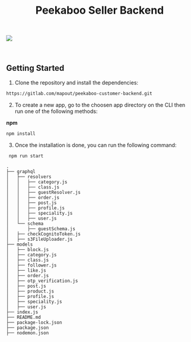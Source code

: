 <h1 align="center"><strong>Peekaboo Seller Backend</strong></h1>

<br />

![](https://imgur.com/lIi4YrZ.png)


<br />

## Getting Started


1. Clone the repository and install the dependencies:

```sh
https://gitlab.com/mapout/peekaboo-customer-backend.git
```


2. To create a new app, go to the choosen app directory on the CLI then run one of the following methods:

**npm**

```sh
npm install
```


3. Once the installation is done, you can run the following command:
```
 npm run start
 ```
```
.
├── graphql
│   ├── resolvers
│   │   ├── category.js
│   │   ├── class.js 
│   │   ├── guestResolver.js
│   │   ├── order.js
│   │   ├── post.js
│   │   ├── profile.js
│   │   ├── speciality.js
│   │   ├── user.js
│   └── schema
│       ├── guestSchema.js
│   ├── checkCognitoToken.js
│   ├── s3FileUploader.js
├── models
│   ├── block.js 
│   ├── category.js
│   ├── class.js 
│   ├── follower.js 
│   ├── like.js
│   ├── order.js
│   ├── otp_verification.js
│   ├── post.js
│   ├── product.js
│   ├── profile.js 
│   ├── speciality.js
│   ├── user.js 
├── index.js
├── README.md
├── package-lock.json
├── package.json
├── nodemon.json

```


